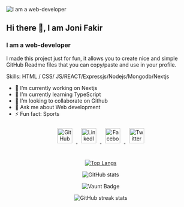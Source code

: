 ![I am a web-developer](https://i.ibb.co.com/QFq1GPnD/Screenshot-2025-02-05-074854.png)
## Hi there 👋, I am Joni Fakir
### I am a web-developer


I made this project just for fun, it allows you to create nice and simple GitHub Readme files that you can copy/paste and use in your profile.

Skills:  HTML / CSS/ JS/REACT/Expressjs/Nodejs/Mongodb/Nextjs

- 🔭 I’m currently working on Nextjs 
- 🌱 I’m currently learning TypeScript 
- 👯 I’m looking to collaborate on Github 
- 💬 Ask me about Web development 
- ⚡ Fun fact: Sports 


<div align="center">

<a href="https://github.com/johhny47">
    <img src="https://cdn.jsdelivr.net/npm/simple-icons@3.0.1/icons/github.svg" alt="GitHub" height="40" style="margin: 10px;">
</a>
<a href="https://www.linkedin.com/in/joni-fakir-50803b344/">
    <img src="https://cdn.jsdelivr.net/npm/simple-icons@3.0.1/icons/linkedin.svg" alt="LinkedIn" height="40" style="margin: 10px;">
</a>
<a href="https://www.facebook.com/md.johnny.526">
    <img src="https://cdn.jsdelivr.net/npm/simple-icons@3.0.1/icons/facebook.svg" alt="Facebook" height="40" style="margin: 10px;">
</a>
<a href="https://twitter.com/mdjohnny063">
    <img src="https://cdn.jsdelivr.net/npm/simple-icons@3.0.1/icons/twitter.svg" alt="Twitter" height="40" style="margin: 10px;">
</a>

</div>



<div align="center" style="padding-top: 20;">

[![Top Langs](https://github-readme-stats.vercel.app/api/top-langs/?username=johhny47)](https://github.com/anuraghazra/github-readme-stats)  

![GitHub stats](https://github-readme-stats.vercel.app/api?username=johhny47&show_icons=true&count_private=true)  

![Vaunt Badge](https://api.vaunt.dev/v1/github/entities/johhny47/contributions?format=svg&private=true)  

![GitHub streak stats](https://streak-stats.demolab.com/?user=johhny47)  

</div>


